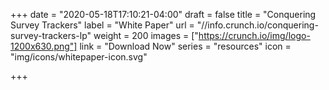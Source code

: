 +++
date = "2020-05-18T17:10:21-04:00"
draft = false
title = "Conquering Survey Trackers"
label = "White Paper"
url = "//info.crunch.io/conquering-survey-trackers-lp"
weight = 200
images = ["https://crunch.io/img/logo-1200x630.png"]
link = "Download Now"
series = "resources"
icon = "img/icons/whitepaper-icon.svg"

+++
